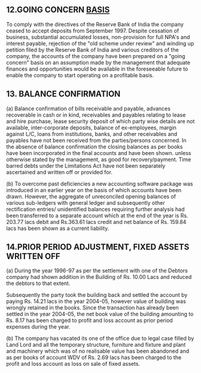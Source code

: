 ## 12.GOING CONCERN <u>BASIS</u>

To comply with the directives of the Reserve Bank of India the company ceased to accept deposits from September 1997. Despite cessation of business, substantial accumulated losses, non-provision for full NPA's and interest payable, rejection of the "old scheme under review" and winding up petition filed by the Reserve Bank of India and various creditors of the company, the accounts of the company have been prepared on a "going concern" basis on an assumption made by the management that adequate finances and opportunities would be available in the foreseeable future to enable the company to start operating on a profitable basis.

## 13. BALANCE CONFIRMATION

(a) Balance confirmation of bills receivable and payable, advances recoverable in cash or in kind, receivables and payables relating to lease and hire purchase, lease security deposit of which party wise details are not available, inter-corporate deposits, balance of ex-employees, margin against L/C, loans from institutions, banks, and other receivables and payables have not been received from the parties/persons concerned. In the absence of balance confirmation the closing balances as per books have been incorporated in the final accounts and have been shown. unless otherwise stated by the management, as good for recovery/payment. Time barred debts under the Limitations Act have not been separately ascertained and written off or provided for.

(b) To overcome past deficiencies a new accounting software package was introduced in an earlier year on the basis of which accounts have been drawn. However, the aggregate of unreconciled opening balances of various sub-ledgers with general ledger and subsequently other rectification entries/ unidentified balances requiring further analysis had been transferred to a separate account which at the end of the year is Rs. 203.77 lacs debit and Rs.363.61 lacs credit and net balance of Rs. 159.84 lacs has been shown as a current liability.

## 14.PRIOR PERIOD ADJUSTMENT, FIXED ASSETS WRITTEN OFF

(a) During the year 1996-97 as per the settlement with one of the Debtors company had shown addition in the Building of Rs. 10.00 Lacs and reduced the debtors to that extent.

Subsequently the party took the building back and settled the account by paying Rs. 14.21 lacs in the year 2004-05, however value of building was wrongly retained in the books. Since the transaction has already been settled in the year 2004-05, the net book value of the building amounting to Rs. 8.17 has been charged to profit and loss account as prior period expenses during the year.

(b) The company has vacated its one of the office due to legal case filled by Land Lord and all the temporary structure, furniture and fixture and plant and machinery which was of no realisable value has been abandoned and as per books of account WDV of Rs. 2.69 lacs has been charged to the profit and loss account as loss on sale of fixed assets.